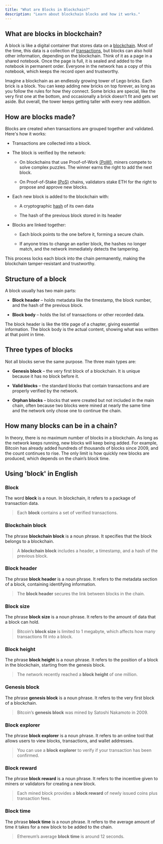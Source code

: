 ```yaml
---
title: "What are Blocks in Blockchain?"
description: "Learn about blockchain blocks and how it works."
---
```



## What are blocks in blockchain?


A block is like a digital container that stores data on a [blockchain](https://fluentdev.vercel.app/glossary/blockchain). Most of the time, this data is a collection of [transactions](https://fluentdev.vercel.app/glossary/transaction), but blocks can also hold other information, depending on the blockchain. Think of it as a page in a shared notebook. Once the page is full, it is sealed and added to the notebook in permanent order. Everyone in the network has a copy of this notebook, which keeps the record open and trustworthy.


Imagine a blockchain as an endlessly growing tower of Lego bricks. Each brick is a block. You can keep adding new bricks on top forever, as long as you follow the rules for how they connect. Some bricks are special, like the very first one at the bottom, and occasionally a brick doesn’t fit and gets set aside. But overall, the tower keeps getting taller with every new addition.


## How are blocks made?


Blocks are created when transactions are grouped together and validated. Here's how it works:


- Transactions are collected into a block.  


- The block is verified by the network:


  - On blockchains that use Proof-of-Work [(PoW)](https://fluentdev.vercel.app/glossary/proof-of-work), miners compete to solve complex puzzles.
   The winner earns the right to add the next block.  


  - On Proof-of-Stake [(PoS)](https://fluentdev.vercel.app/glossary/proof-of-stake) chains, validators stake ETH for the right to propose and approve new blocks.  


- Each new block is added to the blockchain with:  


  - A cryptographic [hash](https://fluentdev.vercel.app/glossary/hash) of its own data  


  - The hash of the previous block stored in its header


- Blocks are linked together:  


  - Each block points to the one before it, forming a secure chain.


  - If anyone tries to change an earlier block, the hashes no longer match, and the network immediately detects the tampering.


This process locks each block into the chain permanently, making the blockchain tamper-resistant and trustworthy.


## Structure of a block


A block usually has two main parts:


- **Block header** – holds metadata like the timestamp, the block number, and the hash of the previous block.


- **Block body** – holds the list of transactions or other recorded data.


The block header is like the title page of a chapter, giving essential information. The block body is the actual content, showing what was written at that point in time.


## Three types of blocks


Not all blocks serve the same purpose. The three main types are:


- **Genesis block** – the very first block of a blockchain. It is unique because it has no block before it.


- **Valid blocks** – the standard blocks that contain transactions and are properly verified by the network.


- **Orphan blocks** – blocks that were created but not included in the main chain, often because two blocks were mined at nearly the same time and the network only chose one to continue the chain.


## How many blocks can be in a chain?


In theory, there is no maximum number of blocks in a blockchain. As long as the network keeps running, new blocks will keep being added. For example, Bitcoin has already added hundreds of thousands of blocks since 2009, and the count continues to rise. The only limit is how quickly new blocks are produced, which depends on the chain’s block time.


## Using 'block' in English


### Block


The word **block** is a noun. In blockchain, it refers to a package of transaction data.


> Each **block** contains a set of verified transactions.


### Blockchain block


The phrase **blockchain block** is a noun phrase. It specifies that the block belongs to a blockchain.


> A **blockchain block** includes a header, a timestamp, and a hash of the previous block.


### Block header


The phrase **block header** is a noun phrase. It refers to the metadata section of a block, containing identifying information.


> The **block header** secures the link between blocks in the chain.


### Block size


The phrase **block size** is a noun phrase. It refers to the amount of data that a block can hold.


> Bitcoin’s **block size** is limited to 1 megabyte, which affects how many transactions fit into a block.


### Block height


The phrase **block height** is a noun phrase. It refers to the position of a block in the blockchain, starting from the genesis block.


> The network recently reached a **block height** of one million.


### Genesis block


The phrase **genesis block** is a noun phrase. It refers to the very first block of a blockchain.


> Bitcoin’s **genesis block** was mined by Satoshi Nakamoto in 2009.


### Block explorer


The phrase **block explorer** is a noun phrase. It refers to an online tool that allows users to view blocks, transactions, and wallet addresses.


> You can use a **block explorer** to verify if your transaction has been confirmed.


### Block reward


The phrase **block reward** is a noun phrase. It refers to the incentive given to miners or validators for creating a new block.


> Each mined block provides a **block reward** of newly issued coins plus transaction fees.


### Block time


The phrase **block time** is a noun phrase. It refers to the average amount of time it takes for a new block to be added to the chain.


> Ethereum’s average **block time** is around 12 seconds.
